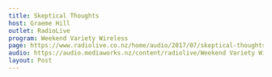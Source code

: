 ```yaml
---
title: Skeptical Thoughts
host: Graeme Hill
outlet: RadioLive
program: Weekend Variety Wireless
page: https://www.radiolive.co.nz/home/audio/2017/07/skeptical-thoughts-with-mark-honeychurch0.html
audio: https://audio.mediaworks.nz/content/radiolive/Weekend Variety Wireless/July 17/30_07_17_Skeptical.mp3
layout: Post
---
```


<page-radio />
